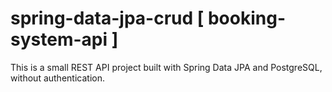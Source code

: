 # spring-data-jpa-crud [ booking-system-api ]
This is a small REST API project built with Spring Data JPA and PostgreSQL, without authentication.
